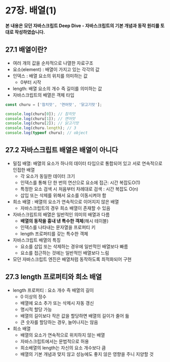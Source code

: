 # 27장. 배열(1)

**본 내용은 모던 자바스크립트 Deep Dive - 자바스크립트의 기본 개념과 동작 원리를 토대로 작성하였습니다.**

## 27.1 배열이란?

* 여러 개의 값을 순차적으로 나열한 자료구조
* 요소(element) : 배열이 가지고 있는 각각의 값
* 인덱스 : 배열 요소의 위치를 의미하는 값
  * 0부터 시작
* length: 배열 요소의 개수 즉 길이를 의미하는 값
* 자바스크립트의 배열은 객체 타입

```JavaScript
const churu = ['참치맛', '연어맛', '닭고기맛'];

console.log(churu[0]); // 참치맛
console.log(churu[1]); // 연어맛
console.log(churu[2]); // 닭고기맛
console.log(churu.length); // 3
console.log(typeof churu); // object
```



## 27.2 자바스크립트 배열은 배열이 아니다

* 밀집 배열: 배열의 요소가 하나의 데이터 타입으로 통합되어 있고 서로 연속적으로 인접한 배열
  * 각 요소가 동일한 데이터 크기
  * 인덱스를 통해 단 한 번의 연산으로 요소에 접근: 시간 복잡도O(1)
  * 특정한 요소 검색 시 처음부터 차례대로 검색 : 시간 복잡도 O(n)
  * 삽입 또는 삭제를 위해서 요소를 이동시켜야 함
* 희소 배열 : 배열의 요소가 연속적으로 이어지지 않은 배열
  * 자바스크립트의 경우 희소 배열이 존재할 수 있음
* 자바스크립트의 배열은 일반적인 의미의 배열과 다름
  * **배열의 동작을 흉내 낸 특수한 객체**(해시 테이블)
  * 인덱스를 나타내는 문자열을 프로퍼티 키
  * length 프로퍼티를 갖는 특수한 객체
* 자바스크립트 배열의 특징
  * 요소를 삽입 또는 삭제하는 경우에 일반적인 배열보다 빠름
  * 요소를 접근하는 것에는 일반적인 배열보다 느림
* 모던 자바스크립트 엔진은 배열처럼 동작하도록 최적화되어 구현



## 27.3 length 프로퍼티와 희소 배열

* length 프로퍼티 : 요소 개수 즉 배열의 길이
  * 0 이상의 정수
  * 배열에 요소 추가 또는 삭제시 자동 갱신
  * 명시적 할당 가능
  * 배열의 길이보다 작은 값을 할당하면 배열의 길이가 줄어 듦
  * 큰 숫자를 할당하는 경우, 늘어나지는 않음
* 희소 배열
  * 배열의 요소가 연속적으로 위치하지 않는 배열
  * 자바스크립트에서는 문법적으로 허용
  * 희소배열의 length는 자신의 요소 개수보다 큼
  * 배열의 기본 개념과 맞지 않고 성능에도 좋지 않은 영향을 주니 지양할 것